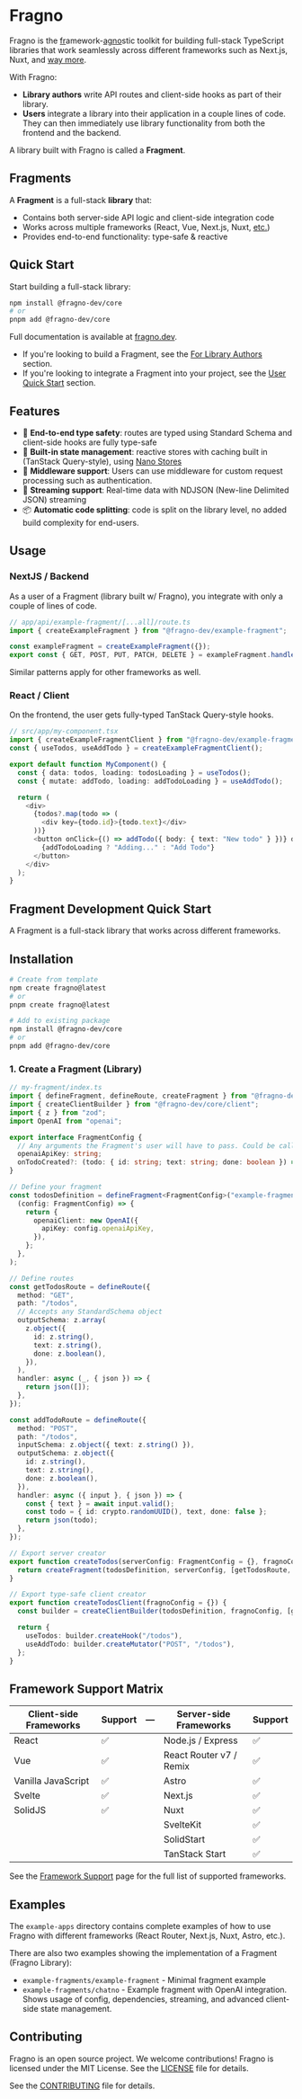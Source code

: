 # Fragno

Fragno is the <ins>fr</ins>amework-<ins>agno</ins>stic toolkit for building full-stack TypeScript
libraries that work seamlessly across different frameworks such as Next.js, Nuxt, and
[way more](https://fragno.dev/docs/frameworks).

With Fragno:

- **Library authors** write API routes and client-side hooks as part of their library.
- **Users** integrate a library into their application in a couple lines of code. They can then
  immediately use library functionality from both the frontend and the backend.

A library built with Fragno is called a **Fragment**.

## Fragments

A **Fragment** is a full-stack **library** that:

- Contains both server-side API logic and client-side integration code
- Works across multiple frameworks (React, Vue, Next.js, Nuxt,
  [etc.](https://fragno.dev/docs/frameworks))
- Provides end-to-end functionality: type-safe & reactive

## Quick Start

Start building a full-stack library:

```bash
npm install @fragno-dev/core
# or
pnpm add @fragno-dev/core
```

Full documentation is available at [fragno.dev](https://fragno.dev/docs).

- If you're looking to build a Fragment, see the
  [For Library Authors](https://fragno.dev/docs/for-library-authors/getting-started) section.
- If you're looking to integrate a Fragment into your project, see the
  [User Quick Start](https://fragno.dev/docs/user-quick-start) section.

## Features

- 🔐 **End-to-end type safety**: routes are typed using Standard Schema and client-side hooks are
  fully type-safe
- 🚀 **Built-in state management**: reactive stores with caching built in (TanStack Query-style),
  using [Nano Stores](https://github.com/nanostores/nanostores)
- 🔄 **Middleware support**: Users can use middleware for custom request processing such as
  authentication.
- 🌊 **Streaming support**: Real-time data with NDJSON (New-line Delimited JSON) streaming
- 📦 **Automatic code splitting**: code is split on the library level, no added build complexity for
  end-users.

## Usage

### NextJS / Backend

As a user of a Fragment (library built w/ Fragno), you integrate with only a couple of lines of
code.

```typescript app/api/example-fragment/[...all]/route.ts
// app/api/example-fragment/[...all]/route.ts
import { createExampleFragment } from "@fragno-dev/example-fragment";

const exampleFragment = createExampleFragment({});
export const { GET, POST, PUT, PATCH, DELETE } = exampleFragment.handlersFor("next-js");
```

Similar patterns apply for other frameworks as well.

### React / Client

On the frontend, the user gets fully-typed TanStack Query-style hooks.

```typescript
// src/app/my-component.tsx
import { createExampleFragmentClient } from "@fragno-dev/example-fragment/react";
const { useTodos, useAddTodo } = createExampleFragmentClient();

export default function MyComponent() {
  const { data: todos, loading: todosLoading } = useTodos();
  const { mutate: addTodo, loading: addTodoLoading } = useAddTodo();

  return (
    <div>
      {todos?.map(todo => (
        <div key={todo.id}>{todo.text}</div>
      ))}
      <button onClick={() => addTodo({ body: { text: "New todo" } })} disabled={addTodoLoading}>
        {addTodoLoading ? "Adding..." : "Add Todo"}
      </button>
    </div>
  );
}
```

## Fragment Development Quick Start

A Fragment is a full-stack library that works across different frameworks.

## Installation

```bash
# Create from template
npm create fragno@latest
# or
pnpm create fragno@latest

# Add to existing package
npm install @fragno-dev/core
# or
pnpm add @fragno-dev/core
```

### 1. Create a Fragment (Library)

```typescript
// my-fragment/index.ts
import { defineFragment, defineRoute, createFragment } from "@fragno-dev/core";
import { createClientBuilder } from "@fragno-dev/core/client";
import { z } from "zod";
import OpenAI from "openai";

export interface FragmentConfig {
  // Any arguments the Fragment's user will have to pass. Could be callback methods, AI model, etc.
  openaiApiKey: string;
  onTodoCreated?: (todo: { id: string; text: string; done: boolean }) => void;
}

// Define your fragment
const todosDefinition = defineFragment<FragmentConfig>("example-fragment").withDependencies(
  (config: FragmentConfig) => {
    return {
      openaiClient: new OpenAI({
        apiKey: config.openaiApiKey,
      }),
    };
  },
);

// Define routes
const getTodosRoute = defineRoute({
  method: "GET",
  path: "/todos",
  // Accepts any StandardSchema object
  outputSchema: z.array(
    z.object({
      id: z.string(),
      text: z.string(),
      done: z.boolean(),
    }),
  ),
  handler: async (_, { json }) => {
    return json([]);
  },
});

const addTodoRoute = defineRoute({
  method: "POST",
  path: "/todos",
  inputSchema: z.object({ text: z.string() }),
  outputSchema: z.object({
    id: z.string(),
    text: z.string(),
    done: z.boolean(),
  }),
  handler: async ({ input }, { json }) => {
    const { text } = await input.valid();
    const todo = { id: crypto.randomUUID(), text, done: false };
    return json(todo);
  },
});

// Export server creator
export function createTodos(serverConfig: FragmentConfig = {}, fragnoConfig = {}) {
  return createFragment(todosDefinition, serverConfig, [getTodosRoute, addTodoRoute], fragnoConfig);
}

// Export type-safe client creator
export function createTodosClient(fragnoConfig = {}) {
  const builder = createClientBuilder(todosDefinition, fragnoConfig, [getTodosRoute, addTodoRoute]);

  return {
    useTodos: builder.createHook("/todos"),
    useAddTodo: builder.createMutator("POST", "/todos"),
  };
}
```

## Framework Support Matrix

| Client-side Frameworks | Support | —   | Server-side Frameworks  | Support |
| ---------------------- | ------- | --- | ----------------------- | ------- |
| React                  | ✅      |     | Node.js / Express       | ✅      |
| Vue                    | ✅      |     | React Router v7 / Remix | ✅      |
| Vanilla JavaScript     | ✅      |     | Astro                   | ✅      |
| Svelte                 | ✅      |     | Next.js                 | ✅      |
| SolidJS                | ✅      |     | Nuxt                    | ✅      |
|                        |         |     | SvelteKit               | ✅      |
|                        |         |     | SolidStart              | ✅      |
|                        |         |     | TanStack Start          | ✅      |

See the [Framework Support](https://fragno.dev/docs/frameworks) page for the full list of supported
frameworks.

## Examples

The `example-apps` directory contains complete examples of how to use Fragno with different
frameworks (React Router, Next.js, Nuxt, Astro, etc.).

There are also two examples showing the implementation of a Fragment (Fragno Library):

- `example-fragments/example-fragment` - Minimal fragment example
- `example-fragments/chatno` - Example fragment with OpenAI integration. Shows usage of config,
  dependencies, streaming, and advanced client-side state management.

## Contributing

Fragno is an open source project. We welcome contributions! Fragno is licensed under the MIT
License. See the [LICENSE](LICENSE.md) file for details.

See the [CONTRIBUTING](CONTRIBUTING.md) file for details.

